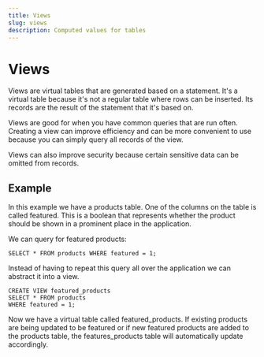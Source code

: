 ```yaml
---
title: Views
slug: views
description: Computed values for tables
---
```


# Views

Views are virtual tables that are generated based on a statement. It's a virtual table because it's not a regular table where rows can be inserted. Its records are the result of the statement that it's based on.

Views are good for when you have common queries that are run often. Creating a view can improve efficiency and can be more convenient to use because you can simply query all records of the view.

Views can also improve security because certain sensitive data can be omitted from records.

## Example

In this example we have a products table. One of the columns on the table is called featured. This is a boolean that represents whether the product should be shown in a prominent place in the application.

We can query for featured products:

```
SELECT * FROM products WHERE featured = 1;
```

Instead of having to repeat this query all over the application we can abstract it into a view.

```
CREATE VIEW featured_products
SELECT * FROM products
WHERE featured = 1;
```

Now we have a virtual table called featured_products. If existing products are being updated to be featured or if new featured products are added to the products table, the features_products table will automatically update accordingly.
